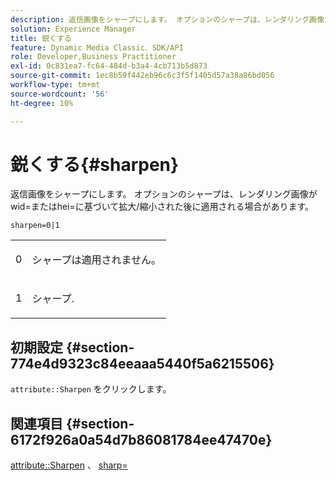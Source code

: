 ```yaml
---
description: 返信画像をシャープにします。 オプションのシャープは、レンダリング画像がwid=またはhei=に基づいて拡大/縮小された後に適用される場合があります。
solution: Experience Manager
title: 鋭くする
feature: Dynamic Media Classic、SDK/API
role: Developer,Business Practitioner
exl-id: 0c831ea7-fc64-484d-b3a4-4cb713b5d873
source-git-commit: 1ec8b59f442eb96c6c3f5f1405d57a38a86bd056
workflow-type: tm+mt
source-wordcount: '56'
ht-degree: 10%

---
```


# 鋭くする{#sharpen}

返信画像をシャープにします。 オプションのシャープは、レンダリング画像がwid=またはhei=に基づいて拡大/縮小された後に適用される場合があります。

`sharpen=0|1`

<table id="simpletable_E14B914834A241BA8B5FC42F07D34EEB"> 
 <tr class="strow"> 
  <td class="stentry"> <p>0 </p></td> 
  <td class="stentry"> <p>シャープは適用されません。 </p></td> 
 </tr> 
 <tr class="strow"> 
  <td class="stentry"> <p>1 </p></td> 
  <td class="stentry"> <p>シャープ. </p></td> 
 </tr> 
</table>

## 初期設定 {#section-774e4d9323c84eeaaa5440f5a6215506}

`attribute::Sharpen` をクリックします。

## 関連項目 {#section-6172f926a0a54d7b86081784ee47470e}

[attribute::Sharpen](../../../../../ir-api/material-cat/image-rendering-api-ref/c-ir-material-catalog/c-ir-attributes-reference/r-ir-cat-sharpen.md#reference-18df922f3a3f403a97ccaaa15042e30a) 、 [sharp=](../../../../../ir-api/http-protocol/image-rendering-api-ref/c-ir-http-protocol-ref/c-ir-http-protocol-command-reference/r-ir-http-sharp.md#reference-acdd87f6b5de4e3a85e5d3c03022a35a)

